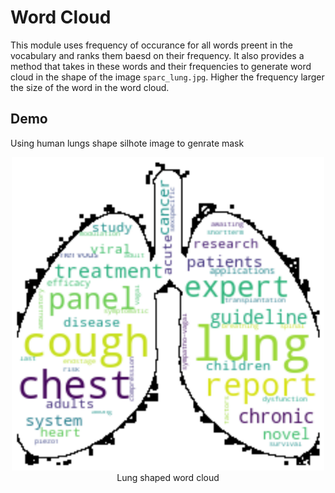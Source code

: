 # Word Cloud
This module uses frequency of occurance for all words preent in the vocabulary and ranks them baesd on their frequency. It also provides a method that takes in these words and their frequencies to generate word cloud in the shape of the image `sparc_lung.jpg`. Higher the frequency larger the size of the word in the word cloud.
 
 ## Demo
 Using human lungs shape silhote image to genrate mask
 
 <p align="center">
  <!--<img src="https://github.com/SPARC-FAIR-Codeathon/SPARClink/blob/main/MLDataIndexingEngine/WordCloud/sparc_lungs1.png" />-->
  <img src="https://github.com/SPARC-FAIR-Codeathon/SPARClink/blob/main/MLDataIndexingEngine/WordCloud/sparc_lungs1.png" width="500"/>
  <br/>
  <span> Lung shaped word cloud </span>
</p>
